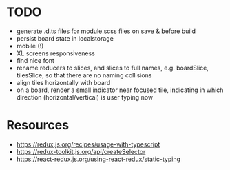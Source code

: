 # TODO

- generate .d.ts files for module.scss files on save & before build
- persist board state in localstorage
- mobile (!)
- XL screens responsiveness
- find nice font
- rename reducers to slices, and slices to full names, e.g. boardSlice, tilesSlice, so that there are no naming collisions
- align tiles horizontally with board
- on a board, render a small indicator near focused tile, indicating in which direction (horizontal/vertical) is user typing now

# Resources

- https://redux.js.org/recipes/usage-with-typescript
- https://redux-toolkit.js.org/api/createSelector
- https://react-redux.js.org/using-react-redux/static-typing
